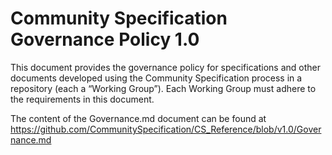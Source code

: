 # Community Specification Governance Policy 1.0

This document provides the governance policy for specifications and other documents developed using the Community Specification process in a repository (each a “Working Group”).  Each Working Group must adhere to the requirements in this document.

The content of the Governance.md document can be found at https://github.com/CommunitySpecification/CS_Reference/blob/v1.0/Governance.md